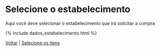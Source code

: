 # Selecione o estabelecimento

Aqui você deve selecionar o estabelecimento que irá solicitar a compra

{% include dados_estabelecimento.html %}

[Voltar](../contato/index.md) | [Selecione os itens](itens/index.md)
